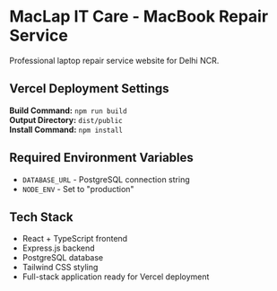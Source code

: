 # MacLap IT Care - MacBook Repair Service

Professional laptop repair service website for Delhi NCR.

## Vercel Deployment Settings

**Build Command:** `npm run build`  
**Output Directory:** `dist/public`  
**Install Command:** `npm install`

## Required Environment Variables

- `DATABASE_URL` - PostgreSQL connection string  
- `NODE_ENV` - Set to "production"

## Tech Stack

- React + TypeScript frontend
- Express.js backend  
- PostgreSQL database
- Tailwind CSS styling
- Full-stack application ready for Vercel deployment